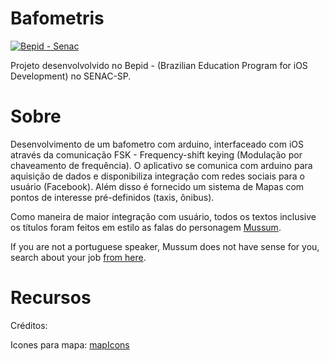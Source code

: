 Bafometris
==============
[![Bepid - Senac](https://raw.github.com/ezefranca/bepid-senac-sp/master/Segundo%20projeto/logo.png)](https://github.com/ezefranca/iBafometro) 

Projeto desenvolvolvido no Bepid - (Brazilian Education Program for iOS Development) no SENAC-SP.

Sobre
======

Desenvolvimento de um bafometro com arduino, interfaceado com iOS através da comunicação FSK - Frequency-shift keying (Modulação por chaveamento de frequência). O aplicativo se comunica com arduino para aquisição de dados e disponibiliza integração com redes sociais para o usuário (Facebook). Além disso é fornecido um sistema de Mapas com pontos de interesse pré-definidos (taxis, ônibus).

Como maneira de maior integração com usuário, todos os textos inclusive os títulos foram feitos em estilo as falas do personagem [Mussum]().

If you are not a portuguese speaker, Mussum does not have sense for you, search about your job [from here](http://en.wikipedia.org/wiki/Mussum).

Recursos
=======

Créditos:

Icones para mapa: [mapIcons](http://mapicons.nicolasmollet.com/)
